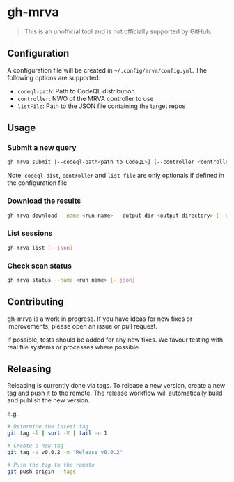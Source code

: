# gh-mrva

> This is an unofficial tool and is not officially supported by GitHub.

## Configuration

A configuration file will be created in `~/.config/mrva/config.yml`. The following options are supported:
- `codeql-path`: Path to CodeQL distribution
- `controller`: NWO of the MRVA controller to use
- `listFile`: Path to the JSON file containing the target repos

## Usage

### Submit a new query

```bash
gh mrva submit [--codeql-path<path to CodeQL>] [--controller <controller>] --lang <language> --name <run name> [--list-file <list file>] --list <list> [--query <query> | --query-suite <query suite> ]
```

Note: `codeql-dist`, `controller` and `list-file` are only optionals if defined in the configuration file

### Download the results

```bash
gh mrva download --name <run name> --output-dir <output directory> [--download-dbs] [--nwo <owner/repo>]
```

### List sessions

```bash
gh mrva list [--json]
```

### Check scan status

```bash
gh mrva status --name <run name> [--json]
```

## Contributing

gh-mrva is a work in progress. If you have ideas for new fixes or improvements, please open an issue or pull request.

If possible, tests should be added for any new fixes. We favour testing with real file systems or processes where possible.

## Releasing

Releasing is currently done via tags. To release a new version, create a new tag and push it to the remote. The release workflow will automatically build and publish the new version.

e.g.

```sh
# Determine the latest tag
git tag -l | sort -V | tail -n 1

# Create a new tag
git tag -a v0.0.2 -m "Release v0.0.2"

# Push the tag to the remote
git push origin --tags
```
